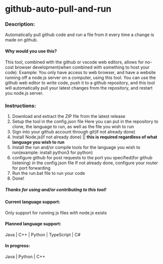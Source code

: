 # github-auto-pull-and-run
### Description:
Automatically pull github code and run a file from it every time a change is made on github. 

#### Why would you use this?
This tool, combined with the github or vscode web editors, allows for no-cost browser development(when combined with something to host your code).
Example: You only have access to web browser, and have a website running off a node.js server on a computer, using this tool. You can use the github web editor to write code, push it to a github repository, and this tool will automatically pull your latest changes from the repository, and restart you node.js server. 

### Instructions:
1. Download and extract the ZIP file from the latest release
2. Setup the tool in the config.json file
  Here you can put in the repository to clone, the language to run, as well as the file you wish to run
3. Sign into your github account through git(if not already done)
4. Install Node.js(if not already done) || __this is required regardless of what language you wish to run__
5. Install the run and/or compile tools for the language you wish to run(example: install python3 for python)
6. configure github for post requests to the port you specified(for github listening) in the config.json file
  If not already done, configure your router for port forwarding
7. Run the run.bat file to run your code
8. Done!

##### Thanks for using and/or contributing to this tool!

#### Current language support:
Only support for running js files with node.js exists

#### Planned language support:
Java |
C++ |
Python |
TypeScript |
C#

#### In progress:
Java |
Python |
C++ 
